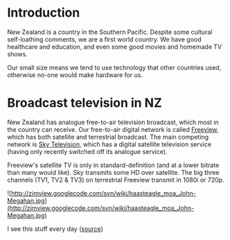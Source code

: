# Introduction #

New Zealand is a country in the Southern Pacific. Despite some cultural self-loathing comments, we are a first world country. We have good healthcare and education, and even some good movies and homemade TV shows.

Our small size means we tend to use technology that other countries used, otherwise no-one would make hardware for us.

# Broadcast television in NZ #

New Zealand has analogue free-to-air television broadcast, which most in the country can receive. Our free-to-air digital network is called [Freeview](Freeview.md), which has both satellite and terrestrial broadcast. The main competing network is [Sky Television](SkyTV.md), which has a digital satellite television service (having only recently switched off its analogue service).

Freeview's satellite TV is only in standard-definition (and at a lower bitrate than many would like). Sky transmits some HD over satellite. The big three channels (TV1, TV2 & TV3) on terrestrial Freeview transmit in 1080i or 720p.

![http://zimview.googlecode.com/svn/wiki/haasteagle_moa_John-Megahan.jpg](http://zimview.googlecode.com/svn/wiki/haasteagle_moa_John-Megahan.jpg)

I see this stuff every day ([source](http://commons.wikimedia.org/wiki/File:Giant_Haasts_eagle_attacking_New_Zealand_moa.jpg))